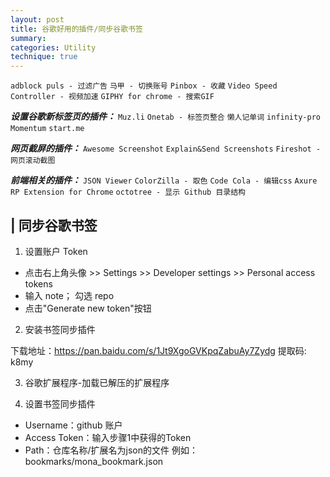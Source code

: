 ```yaml
---
layout: post
title: 谷歌好用的插件/同步谷歌书签
summary:
categories: Utility
technique: true
---
```


`adblock puls - 过滤广告`
`马甲 - 切换账号`
`Pinbox - 收藏`
`Video Speed Controller - 视频加速`
`GIPHY for chrome - 搜索GIF`

**_设置谷歌新标签页的插件：_**
`Muz.li`
`Onetab - 标签页整合`
`懒人记单词`
`infinity-pro`
`Momentum`
`start.me`

**_网页截屏的插件：_**
`Awesome Screenshot`
`Explain&Send Screenshots`
`Fireshot - 网页滚动截图`

**_前端相关的插件：_**
`JSON Viewer`
`ColorZilla - 取色`
`Code Cola - 编辑css`
`Axure RP Extension for Chrome`
`octotree - 显示 Github 目录结构`

## | 同步谷歌书签

1. 设置账户 Token

- 点击右上角头像 >> Settings >> Developer settings >> Personal access tokens
- 输入 note； 勾选 repo
- 点击"Generate new token"按钮

2. 安装书签同步插件

下载地址：https://pan.baidu.com/s/1Jt9XgoGVKpqZabuAy7Zydg 提取码: k8my

3. 谷歌扩展程序-加载已解压的扩展程序

4. 设置书签同步插件

- Username：github 账户
- Access Token：输入步骤1中获得的Token
- Path：仓库名称/扩展名为json的文件  例如：bookmarks/mona_bookmark.json
